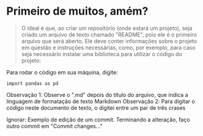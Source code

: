 <h1>Primeiro de muitos, amém?</h1>

> O ideal é que, ao criar um repositório (onde estará um projeto), seja criado um arquivo de texto chamado "README", pois ele é o primeiro arquivo que será aberto. 
Ele deve conter informações sobre o projeto em questão e instruções necessárias, como, por exemplo, para caso seja necessário instalar uma biblioteca para utilizar o código do projeto:

Para rodar o código em sua máquina, digite:

```
import pandas as pd
```

Observação 1: Observe o ".md" depois do título do arquivo, que indica a linguagem de formatação de texto Markdown
Observação 2: Para digitar o código neste documento de texto, o digitei entre um par de três crases

Ignorar: Exemplo de edição de um commit. Terminando a alteração, faço outro commit em "Commit changes..."
